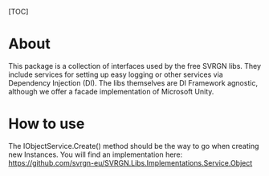[TOC]

# About

This package is a collection of interfaces used by the free SVRGN libs. They include services for setting up easy logging or other services via Dependency Injection (DI). The libs themselves are DI Framework agnostic, although we offer a facade implementation of Microsoft Unity.

# How to use
The IObjectService.Create() method should be the way to go when creating new Instances. You will find an implementation here: https://github.com/svrgn-eu/SVRGN.Libs.Implementations.Service.Object